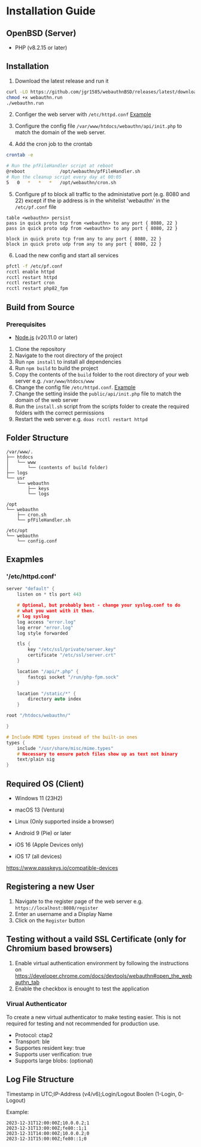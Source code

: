 # Installation Guide

## OpenBSD (Server)
- PHP (v8.2.15 or later)

## Installation
1. Download the latest release and run it
```bash
curl -LO https://github.com/jgr1585/webauthnBSD/releases/latest/download/webauthn.run
chmod +x webauthn.run
./webauthn.run
```
2. Configer the web server with `/etc/httpd.conf` [Example](#etchttpdconf)

3. Configure the config file `/var/www/htdocs/webauthn/api/init.php` to match the domain of the web server.

4. Add the cron job to the crontab
```bash
crontab -e
```
```bash
# Run the pfFileHandler script at reboot
@reboot             /opt/webauthn/pfFileHandler.sh
# Run the cleanup script every day at 00:05
5   0   *   *   *   /opt/webauthn/cron.sh
```

5. Configure pf to block all traffic to the administative port (e.g. 8080 and 22) except if the ip address is in the whitelist 'webauthn' in the `/etc/pf.conf` file
```pf
table <webauthn> persist
pass in quick proto tcp from <webauthn> to any port { 8080, 22 }
pass in quick proto udp from <webauthn> to any port { 8080, 22 }

block in quick proto tcp from any to any port { 8080, 22 }
block in quick proto udp from any to any port { 8080, 22 }
```

6. Load the new config and start all services
```bash
pfctl -f /etc/pf.conf
rcctl enable httpd
rcctl restart httpd
rcctl restart cron
rcctl restart php82_fpm
```

## Build from Source

### Prerequisites
- [Node.js](https://nodejs.org/en/) (v20.11.0 or later)

1. Clone the repository
2. Navigate to the root directory of the project
3. Run `npm install` to install all dependencies
4. Run `npm build` to build the project
5. Copy the contents of the `build` folder to the root directory of your web server e.g. `/var/www/htdocs/www`
6. Change the config file `/etc/httpd.conf`. [Example](#etchttpdconf)
7. Change the setting inside the `public/api/init.php` file to match the domain of the web server
8. Run the `install.sh` script from the scripts folder to create the required folders with the correct permissions
9. Restart the web server e.g. `doas rcctl restart httpd`

## Folder Structure
```
/var/www/.
├── htdocs
│   └── www
│       └── (contents of build folder)
├── logs
└── usr
    └── webauthn
        ├── keys
        └── logs

/opt
└── webauthn
    ├── cron.sh
    └── pfFileHandler.sh

/etc/opt
└── webauthn
    └── config.conf
```

## Exapmles

### '/etc/httpd.conf'
```c
server "default" {
    listen on * tls port 443

    # Optional, but probably best - change your syslog.conf to do
    # what you want with it then.
    # log syslog
    log access "error.log"
    log error "error.log"
    log style forwarded

    tls {
        key "/etc/ssl/private/server.key"
        certificate "/etc/ssl/server.crt"
    }

    location "/api/*.php" {
        fastcgi socket "/run/php-fpm.sock"
    }

    location "/static/*" {
        directory auto index
    }

root "/htdocs/webauthn/"

}

# Include MIME types instead of the built-in ones
types {
    include "/usr/share/misc/mime.types"
    # Necessary to ensure patch files show up as text not binary
    text/plain sig
}
```

## Required OS (Client)
- Windows 11 (23H2)
- macOS 13 (Ventura)
- Linux (Only supported inside a browser)

- Android 9 (Pie) or later
- iOS 16 (Apple Devices only)
- iOS 17 (all devices)

https://www.passkeys.io/compatible-devices

## Registering a new User
1. Navigate to the register page of the web server e.g. `https://localhost:8080/register`
2. Enter an username and a Display Name
3. Click on the `Register` button

## Testing without a vaild SSL Certificate (only for Chromium based browsers)
1. Enable virtual authentication environment by following the instructions on https://developer.chrome.com/docs/devtools/webauthn#open_the_webauthn_tab
2. Enable the checkbox is enought to test the application

### Virual Authenticator
To create a new virtual authenticator to make testing easier. This is not required for testing and not recommended for production use.
- Protocol: ctap2
- Transport: ble
- Supportes resident key: true
- Supports user verification: true
- Supports large blobs: (optional)

## Log File Structure
Timestamp in UTC;IP-Address (v4/v6);Login/Logout Boolen (1-Login, 0-Logout)

Example:
```
2023-12-31T12:00:00Z;10.0.0.2;1
2023-12-31T13:00:00Z;fe80::1;1
2023-12-31T14:00:00Z;10.0.0.2;0
2023-12-31T15:00:00Z;fe80::1;0
```